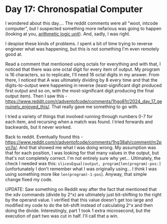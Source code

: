 # Day 17: Chronospatial Computer

I wondered about this day.... The reddit comments were all "woot, intcode computer", but I suspected something more nefarious was going to happen (looking at you, [arithmetic logic unit](https://adventofcode.com/2021/day/24)). And, sadly, I was right.

I despise these kinds of problems. I spent a bit of time trying to reverse engineer what was happening, but this is not something I'm even remotely good at.

Read a comment that mentioned using octals for everything and with that, I noticed that there was one octal digit for every item of output. My program is 16 characters, so to replicate, I'll need 16 octal digits in my answer. From there, I noticed that A was ultimately dividing by 8 every time and that the digits-to-output were happening in reverse (least-significant digit produced first output and so on, with the most-significant digit producing the final output item). Then I saw this - https://www.reddit.com/r/adventofcode/comments/1hgo81r/2024_day_17_genuinely_enjoyed_this/. That really gave me something to go with.

I tried a variety of things that involved running through numbers 0-7 for each item, and recursing when a match was found. I tried forwards and backwards, but it never worked.

Back to reddit. Eventually found this - https://www.reddit.com/r/adventofcode/comments/1hg38ah/comment/m2pyn7q/. And that showed me what I was doing wrong. My assumption was that for each position, I was looking for that many values in the output, but that's not completely correct. I'm not entirely sure why yet... Ultimately, the check I needed was this: `slicesEqual(output, program[len(program)-pos:]` (unfortunately I don't remember what I was originally using... I think I was using something more like `len(program)-1-pos`). Anyway, that simple change fixed my code.

UPDATE: Saw something on Reddit way after the fact that mentioned that the xdv commands (divide by 2^x) are ultimately just bit-shifting to the right by the operand value. I verified that this value doesn't get too large and modified my code to do the bit-shift instead of calculating 2^x and then doing the divide. Interestingly, part 1 took 1 extra microsecond, but the execution of part two was cut in half. I'll call that a win.
